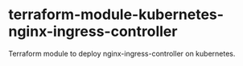 # terraform-module-kubernetes-nginx-ingress-controller

Terraform module to deploy nginx-ingress-controller on kubernetes.
